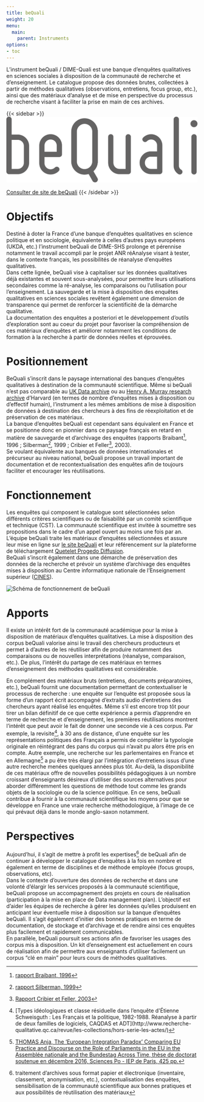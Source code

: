 ```yaml
---
title: beQuali
weight: 20
menu:
  main:
    parent: Instruments
options:
- toc
---
```


L’instrument beQuali / DIME-Quali est une banque d’enquêtes qualitatives en sciences sociales à disposition de la communauté de recherche et d’enseignement. Le catalogue propose des données brutes, collectées à partir de méthodes qualitatives (observations, entretiens, focus group, etc.), ainsi que des matériaux d’analyse et de mise en perspective du processus de recherche visant à faciliter la prise en main de ces archives.

{{< sidebar >}}
![](/img/instruments/logos_instruments-beQuali.svg)

[Consulter de site de beQuali](http://bequali.fr)
{{< /sidebar >}}

# Objectifs
Destiné à doter la France d’une banque d’enquêtes qualitatives en science politique et en sociologie, équivalente à celles d’autres pays européens (UKDA, etc.) l’instrument beQuali de DIME-SHS prolonge et pérennise notamment le travail accompli par le projet ANR réAnalyse visant à tester, dans le contexte français, les possibilités de réanalyse d’enquêtes qualitatives.<br>
Dans cette lignée, beQuali vise à capitaliser sur les données qualitatives déjà existantes et souvent sous-analysées, pour permettre leurs utilisations secondaires comme la ré-analyse, les comparaisons ou l’utilisation pour l’enseignement. La sauvegarde et la mise à disposition des enquêtes qualitatives en sciences sociales revêtent également une dimension de transparence qui permet de renforcer la scientificité de la démarche qualitative.<br>
La documentation des enquêtes a posteriori et le développement d’outils d’exploration sont au coeur du projet pour favoriser la compréhension de ces matériaux d’enquêtes et améliorer notamment les conditions de formation à la recherche à partir de données réelles et éprouvées.

# Positionnement
BeQuali s’inscrit dans le paysage international des banques d’enquêtes qualitatives à destination de la communauté scientifique. Même si beQuali n’est pas comparable au [UK Data archive](http://www.data-archive.ac.uk/) ou au [Henry A. Murray research archive](https://murray.harvard.edu/) d’Harvard (en termes de nombre d’enquêtes mises à disposition ou d’effectif humain), l’instrument a les mêmes ambitions de mise à disposition de données à destination des chercheurs à des fins de réexploitation et de préservation de ces matériaux.<br>
La banque d’enquêtes beQuali est cependant sans équivalent en France et se positionne donc en pionnier dans ce paysage français en retard en matière de sauvegarde et d’archivage des enquêtes (rapports Braibant[^1], 1996 ; Silberman[^2], 1999 ; Cribier et Feller[^3], 2003).<br>
Se voulant équivalente aux banques de données internationales et précurseur au niveau national, beQuali propose un travail important de documentation et de recontextualisation des enquêtes afin de toujours faciliter et encourager les réutilisations.

# Fonctionnement
Les enquêtes qui composent le catalogue sont sélectionnées selon différents critères scientifiques ou de faisabilité par un comité scientifique et technique (CST). La communauté scientifique est invitée à soumettre ses propositions dans le cadre d’un appel ouvert au moins une fois par an.<br>
L’équipe beQuali traite les matériaux d’enquêtes sélectionnées et assure leur mise en ligne sur [le site beQuali](http://bequali.fr/fr/contacs/) et leur référencement sur la plateforme de téléchargement [Quetelet Progedo Diffusion](http://quetelet.progedo.fr/commander-des-donnees/).<br>
BeQuali s’inscrit également dans une démarche de préservation des données de la recherche et prévoir un système d’archivage des enquêtes mises à disposition au Centre informatique nationale de l’Enseignement supérieur ([CINES](https://www.cines.fr/)).

![Schéma de fonctionnement de beQuali](/img/instruments/schema_bequali.svg)

# Apports
Il existe un intérêt fort de la communauté académique pour la mise à disposition de matériaux d’enquêtes qualitatives. La mise à disposition des corpus beQuali valorise ainsi le travail des chercheurs producteurs et permet à d’autres de les réutiliser afin de produire notamment des comparaisons ou de nouvelles interprétations (réanalyse, comparaison, etc.). De plus, l’intérêt du partage de ces matériaux en termes d’enseignement des méthodes qualitatives est considérable.

En complément des matériaux bruts (entretiens, documents préparatoires, etc.), beQuali fournit une documentation permettant de contextualiser le processus de recherche : une enquête sur l’enquête est proposée sous la forme d’un rapport écrit accompagné d’extraits audio d’entretiens des chercheurs ayant réalisé les enquêtes.
Même s’il est encore trop tôt pour tirer un bilan définitif de ce que cette expérience a permis d’apprendre en terme de recherche et d’enseignement, les premières réutilisations montrent l’intérêt que peut avoir le fait de donner une seconde vie à ces corpus. Par exemple, la revisite[^7], à 30 ans de distance, d’une enquête sur les représentations politiques des Français a permis de compléter la typologie originale en réintégrant des pans du corpus qui n’avait pu alors être pris en compte.  Autre exemple, une recherche sur les parlementaires en France et en Allemagne[^8] a pu être très élargi par l’intégration d’entretiens issus d’une autre recherche menées quelques années plus tôt.
Au-delà, la disponibilité de ces matériaux offre de nouvelles possibilités pédagogiques à un nombre croissant d’enseignants désireux d’utiliser des sources alternatives pour aborder différemment les questions de méthode tout comme les grands objets de la sociologie ou de la science politique. En ce sens, beQuali contribue à fournir à la communauté scientifique les moyens pour que se développe en France une vraie recherche méthodologique, à l’image de ce qui prévaut déjà dans le monde anglo-saxon notamment.


# Perspectives
Aujourd’hui, il s’agit de mettre à profit les expertises[^9] de beQuali afin de continuer à développer le catalogue d’enquêtes à la fois en nombre et également en terme de disciplines et de méthode employée (focus groups, observations, etc).<br>
Dans le contexte d’ouverture des données de recherche et dans une volonté d’élargir les services proposés à la communauté scientifique, beQuali propose un accompagnement des projets en cours de réalisation (participation à la mise en place de Data management plan). L’objectif est d’aider les équipes de recherche à gérer les données qu’elles produisent en anticipant leur éventuelle mise à disposition sur la banque d’enquêtes beQuali. Il s’agit également d’initier des bonnes pratiques en terme de documentation, de stockage et d’archivage et de rendre ainsi ces enquêtes plus facilement et rapidement communicables.<br>
En parallèle, beQuali poursuit ses actions afin de favoriser les usages des corpus mis à disposition. Un kit d’enseignement est actuellement en cours de réalisation afin de permettre aux enseignants d’utiliser facilement un corpus “clé en main” pour leurs cours de méthodes qualitatives.

[^1]: [rapport Braibant, 1996](http://www.ladocumentationfrancaise.fr/var/storage/rapports-publics/964093000.pdf)
[^2]: [rapport Silberman, 1999](http://www.ladocumentationfrancaise.fr/var/storage/rapports-publics/004000935.pdf)
[^3]: [Rapport Cribier et Feller, 2003](http://www.cmtra.org/avec/lib/elfinder-2.0-rc1/files/NOS%20ACTIONS/Publications/Dossiers%20documentaires/Archives%20sonores/techniques%20de%20documentation/CRIBIER_2003_Projet%20de%20conservation%20des%20donn%C3%A9es%20qualitatives%20des%20sciences%20sociales%20recueillies%20en%20France%20aupr%C3%A8s%20de%20la%20soci%C3%A9t%C3%A9%20civile.pdf)

[^7]: [Types idéologiques et classe résiduelle dans l’enquête d'Étienne Schweisguth : Les Français et la politique, 1982-1988. Réanalyse à partir de deux familles de logiciels, CAQDAS et ADT](http://www.recherche- qualitative.qc.ca/revue/les-collections/hors-serie-les-actes/)

[^8]:  [THOMAS Anja, The ‘European Integration Paradox’ Comparing EU Practice and Discourse on the Role of Parliaments in the EU in the Assemblée nationale and the Bundestag Across Time, thèse de doctorat soutenue en décembre 2016, Sciences Po - IEP de Paris, 425 pp.](http://spire.sciencespo.fr/hdl:/2441/5i1k2o8mn49maohtdrake9dsfv)

[^9]:  traitement d’archives sous format papier et électronique (inventaire, classement, anonymisation, etc.), contextualisation des enquêtes, sensibilisation de la communauté scientifique aux bonnes pratiques et aux possibilités de réutilisation des matériaux

